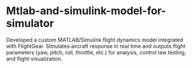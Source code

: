 # Mtlab-and-simulink-model-for-simulator
Developed a custom MATLAB/Simulink flight dynamics model integrated with FlightGear. Simulates aircraft response in real time and outputs flight parameters (yaw, pitch, roll, throttle, etc.) for analysis, control law testing, and flight visualization.
